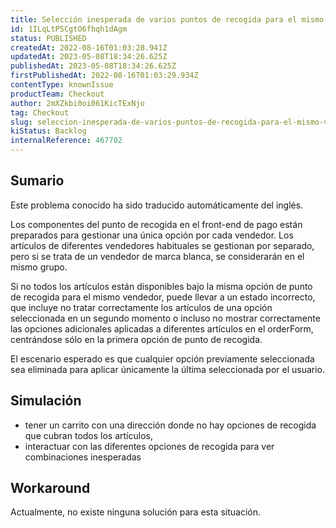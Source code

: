 ```yaml
---
title: Selección inesperada de varios puntos de recogida para el mismo vendedor cuando no todos los artículos están disponibles a través de la misma opción.
id: 1ILqLtP5CgtO6fhqh1dAgm
status: PUBLISHED
createdAt: 2022-08-16T01:03:28.941Z
updatedAt: 2023-05-08T18:34:26.625Z
publishedAt: 2023-05-08T18:34:26.625Z
firstPublishedAt: 2022-08-16T01:03:29.934Z
contentType: knownIssue
productTeam: Checkout
author: 2mXZkbi0oi061KicTExNjo
tag: Checkout
slug: seleccion-inesperada-de-varios-puntos-de-recogida-para-el-mismo-vendedor-cuando-no-todos-los-articulos-estan-disponibles-a-traves-de-la-misma-opcion
kiStatus: Backlog
internalReference: 467702
---
```


## Sumario

<div class="alert alert-info">
  <p>Este problema conocido ha sido traducido automáticamente del inglés.</p>
</div>



Los componentes del punto de recogida en el front-end de pago están preparados para gestionar una única opción por cada vendedor. Los artículos de diferentes vendedores habituales se gestionan por separado, pero si se trata de un vendedor de marca blanca, se considerarán en el mismo grupo.

Si no todos los artículos están disponibles bajo la misma opción de punto de recogida para el mismo vendedor, puede llevar a un estado incorrecto, que incluye no tratar correctamente los artículos de una opción seleccionada en un segundo momento o incluso no mostrar correctamente las opciones adicionales aplicadas a diferentes artículos en el orderForm, centrándose sólo en la primera opción de punto de recogida.

El escenario esperado es que cualquier opción previamente seleccionada sea eliminada para aplicar únicamente la última seleccionada por el usuario.


##

## Simulación




- tener un carrito con una dirección donde no hay opciones de recogida que cubran todos los artículos,
- interactuar con las diferentes opciones de recogida para ver combinaciones inesperadas



## Workaround


Actualmente, no existe ninguna solución para esta situación.




